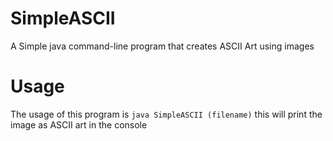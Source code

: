 # SimpleASCII
A Simple java command-line program that creates ASCII Art using images
# Usage
The usage of this program is
`java SimpleASCII (filename)`
this will print the image as ASCII art in the console
